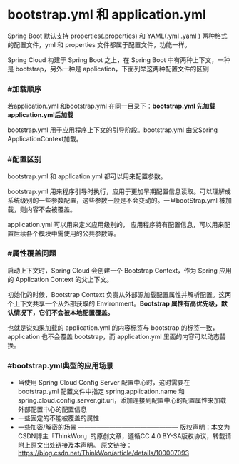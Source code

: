 # bootstrap.yml 和 application.yml

Spring Boot 默认支持 properties(.properties) 和 YAML(.yml .yaml ) 两种格式的配置文件，yml 和 properties 文件都属于配置文件，功能一样。

Spring Cloud 构建于 Spring Boot 之上，在 Spring Boot 中有两种上下文，一种是 bootstrap，另外一种是 application，下面列举这两种配置文件的区别

### #加载顺序

若application.yml 和bootstrap.yml 在同一目录下：**bootstrap.yml 先加载 application.yml后加载**

bootstrap.yml 用于应用程序上下文的引导阶段。bootstrap.yml 由父Spring ApplicationContext加载。

### #配置区别

bootstrap.yml 和 application.yml 都可以用来配置参数。

bootstrap.yml 用来程序引导时执行，应用于更加早期配置信息读取。可以理解成系统级别的一些参数配置，这些参数一般是不会变动的。一旦bootStrap.yml 被加载，则内容不会被覆盖。

application.yml 可以用来定义应用级别的， 应用程序特有配置信息，可以用来配置后续各个模块中需使用的公共参数等。

### #属性覆盖问题

启动上下文时，Spring Cloud 会创建一个 Bootstrap Context，作为 Spring 应用的 Application Context 的父上下文。

初始化的时候，Bootstrap Context 负责从外部源加载配置属性并解析配置。这两个上下文共享一个从外部获取的 Environment。**Bootstrap 属性有高优先级，默认情况下，它们不会被本地配置覆盖。**

也就是说如果加载的 application.yml 的内容标签与 bootstrap 的标签一致，application 也不会覆盖 bootstrap，而 application.yml 里面的内容可以动态替换。

### #bootstrap.yml典型的应用场景

- 当使用 Spring Cloud Config Server 配置中心时，这时需要在 bootstrap.yml 配置文件中指定 spring.application.name 和 spring.cloud.config.server.git.uri，添加连接到配置中心的配置属性来加载外部配置中心的配置信息
- 一些固定的不能被覆盖的属性
- 一些加密/解密的场景
  ————————————————
  版权声明：本文为CSDN博主「ThinkWon」的原创文章，遵循CC 4.0 BY-SA版权协议，转载请附上原文出处链接及本声明。
  原文链接：https://blog.csdn.net/ThinkWon/article/details/100007093
